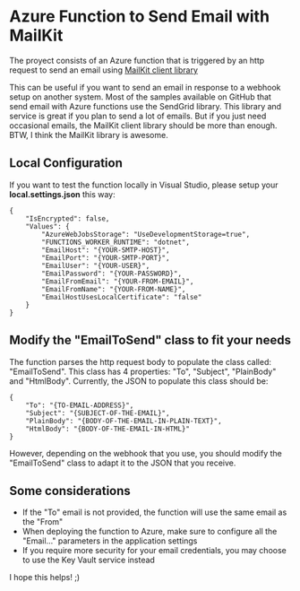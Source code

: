 # Azure Function to Send Email with MailKit

The proyect consists of an Azure function that is triggered by an http request to send an email using [MailKit client library](https://github.com/jstedfast/MailKit)

This can be useful if you want to send an email in response to a webhook setup on another system.  Most of the samples available on GitHub that send email with Azure functions use the SendGrid library.  This library and service is great if you plan to send a lot of emails.  But if you just need occasional emails, the MailKit client library should be more than enough. BTW, I think the MailKit library is awesome.

## Local Configuration

If you want to test the function locally in Visual Studio, please setup your **local.settings.json** this way:

```
{
	"IsEncrypted": false,
	"Values": {
		"AzureWebJobsStorage": "UseDevelopmentStorage=true",
		"FUNCTIONS_WORKER_RUNTIME": "dotnet",
		"EmailHost": "{YOUR-SMTP-HOST}",
		"EmailPort": "{YOUR-SMTP-PORT}",
		"EmailUser": "{YOUR-USER}",
		"EmailPassword": "{YOUR-PASSWORD}",
		"EmailFromEmail": "{YOUR-FROM-EMAIL}",
		"EmailFromName": "{YOUR-FROM-NAME}",
		"EmailHostUsesLocalCertificate": "false"
	}
}
```

## Modify the "EmailToSend" class to fit your needs

The function parses the http request body to populate the class called: "EmailToSend". This class has 4 properties: "To", "Subject", "PlainBody" and "HtmlBody".  Currently, the JSON to populate this class should be:

```
{
	"To": "{TO-EMAIL-ADDRESS}",
	"Subject": "{SUBJECT-OF-THE-EMAIL}",
	"PlainBody": "{BODY-OF-THE-EMAIL-IN-PLAIN-TEXT}",
	"HtmlBody": "{BODY-OF-THE-EMAIL-IN-HTML}"
}
```

However, depending on the webhook that you use, you should modify the "EmailToSend" class to adapt it to the JSON that you receive.

## Some considerations
* If the "To" email is not provided, the function will use the same email as the "From"
* When deploying the function to Azure, make sure to configure all the "Email..." parameters in the application settings
* If you require more security for your email credentials, you may choose to use the Key Vault service instead

I hope this helps! ;)

